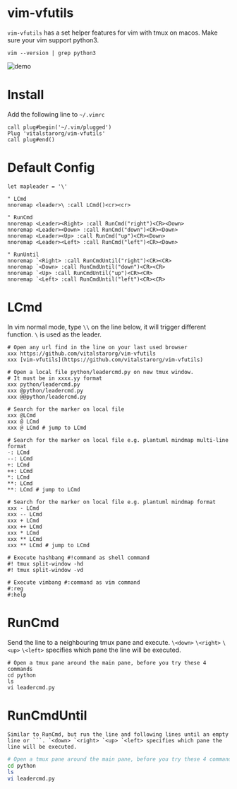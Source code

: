 # vim-vfutils
`vim-vfutils` has a set helper features for vim with tmux on macos. Make sure your vim support python3.
```
vim --version | grep python3
```

![demo](testdata/vfutils.gif)

# Install
Add the following line to `~/.vimrc`
```
call plug#begin('~/.vim/plugged')
Plug 'vitalstarorg/vim-vfutils'
call plug#end()
```

# Default Config
```
let mapleader = '\'

" LCmd
nnoremap <leader>\ :call LCmd()<cr><cr>

" RunCmd
nnoremap <Leader><Right> :call RunCmd("right")<CR><Down>
nnoremap <Leader><Down> :call RunCmd("down")<CR><Down>
nnoremap <Leader><Up> :call RunCmd("up")<CR><Down>
nnoremap <Leader><Left> :call RunCmd("left")<CR><Down>

" RunUntil
nnoremap `<Right> :call RunCmdUntil("right")<CR><CR>
nnoremap `<Down> :call RunCmdUntil("down")<CR><CR>
nnoremap `<Up> :call RunCmdUntil("up")<CR><CR>
nnoremap `<Left> :call RunCmdUntil("left")<CR><CR>
```

# LCmd
In vim normal mode, type `\\` on the line below, it will trigger different function. `\` is used as the leader.
```
# Open any url find in the line on your last used browser
xxx https://github.com/vitalstarorg/vim-vfutils
xxx [vim-vfutils](https://github.com/vitalstarorg/vim-vfutils)

# Open a local file python/leadercmd.py on new tmux window.
# It must be in xxxx.yy format
xxx python/leadercmd.py
xxx @python/leadercmd.py
xxx @@python/leadercmd.py

# Search for the marker on local file
xxx @LCmd
xxx @ LCmd
xxx @ LCmd # jump to LCmd

# Search for the marker on local file e.g. plantuml mindmap multi-line format
-: LCmd
--: LCmd
+: LCmd
++: LCmd
*: LCmd
**: LCmd
**: LCmd # jump to LCmd

# Search for the marker on local file e.g. plantuml mindmap format
xxx - LCmd
xxx -- LCmd
xxx + LCmd
xxx ++ LCmd
xxx * LCmd
xxx ** LCmd
xxx ** LCmd # jump to LCmd

# Execute hashbang #!command as shell command
#! tmux split-window -hd
#! tmux split-window -vd

# Execute vimbang #:command as vim command
#:reg
#:help
```

# RunCmd
Send the line to a neighbouring tmux pane and execute. `\<down>` `\<right>` `\<up>` `\<left>` specifies which pane the line will be executed.

```
# Open a tmux pane around the main pane, before you try these 4 commands
cd python
ls
vi leadercmd.py
```

# RunCmdUntil
```
Similar to RunCmd, but run the line and following lines until an empty line or ```. `<down> `<right> `<up> `<left> specifies which pane the line will be executed.
```

```bash
# Open a tmux pane around the main pane, before you try these 4 commands
cd python
ls
vi leadercmd.py

```
